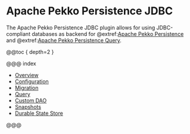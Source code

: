 # Apache Pekko Persistence JDBC

The Apache Pekko Persistence JDBC plugin allows for using JDBC-compliant databases as backend for @extref:[Apache Pekko Persistence](pekko:persistence.html) and @extref:[Apache Pekko Persistence Query](pekko:persistence-query.html).

@@toc { depth=2 }

@@@ index

* [Overview](overview.md)
* [Configuration](configuration.md)
* [Migration](migration.md)
* [Query](query.md)
* [Custom DAO](custom-dao.md)
* [Snapshots](snapshots.md)
* [Durable State Store](durable-state-store.md)

@@@
